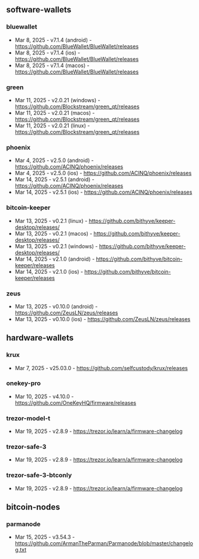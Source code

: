 ## software-wallets
### bluewallet
- Mar 8, 2025 - v7.1.4 (android) - https://github.com/BlueWallet/BlueWallet/releases
- Mar 8, 2025 - v7.1.4 (ios) - https://github.com/BlueWallet/BlueWallet/releases
- Mar 8, 2025 - v7.1.4 (macos) - https://github.com/BlueWallet/BlueWallet/releases
### green
- Mar 11, 2025 - v2.0.21 (windows) - https://github.com/Blockstream/green_qt/releases
- Mar 11, 2025 - v2.0.21 (macos) - https://github.com/Blockstream/green_qt/releases
- Mar 11, 2025 - v2.0.21 (linux) - https://github.com/Blockstream/green_qt/releases
### phoenix
- Mar 4, 2025 - v2.5.0 (android) - https://github.com/ACINQ/phoenix/releases
- Mar 4, 2025 - v2.5.0 (ios) - https://github.com/ACINQ/phoenix/releases
- Mar 14, 2025 - v2.5.1 (android) - https://github.com/ACINQ/phoenix/releases
- Mar 14, 2025 - v2.5.1 (ios) - https://github.com/ACINQ/phoenix/releases

### bitcoin-keeper
- Mar 13, 2025 - v0.2.1 (linux) - https://github.com/bithyve/keeper-desktop/releases/
- Mar 13, 2025 - v0.2.1 (macos) - https://github.com/bithyve/keeper-desktop/releases/
- Mar 13, 2025 - v0.2.1 (windows) - https://github.com/bithyve/keeper-desktop/releases/
- Mar 14, 2025 - v2.1.0 (android) - https://github.com/bithyve/bitcoin-keeper/releases
- Mar 14, 2025 - v2.1.0 (ios) - https://github.com/bithyve/bitcoin-keeper/releases

### zeus
- Mar 13, 2025 - v0.10.0 (android) - https://github.com/ZeusLN/zeus/releases
- Mar 13, 2025 - v0.10.0 (ios) - https://github.com/ZeusLN/zeus/releases

## hardware-wallets
### krux
- Mar 7, 2025 - v25.03.0 - https://github.com/selfcustody/krux/releases
### onekey-pro
- Mar 10, 2025 - v4.10.0 - https://github.com/OneKeyHQ/firmware/releases
### trezor-model-t
- Mar 19, 2025 - v2.8.9 - https://trezor.io/learn/a/firmware-changelog
### trezor-safe-3
- Mar 19, 2025 - v2.8.9 - https://trezor.io/learn/a/firmware-changelog
### trezor-safe-3-btconly
- Mar 19, 2025 - v2.8.9 - https://trezor.io/learn/a/firmware-changelog

## bitcoin-nodes
### parmanode
- Mar 15, 2025 - v3.54.3 - https://github.com/ArmanTheParman/Parmanode/blob/master/changelog.txt

